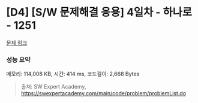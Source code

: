 # [D4] [S/W 문제해결 응용] 4일차 - 하나로 - 1251 

[문제 링크](https://swexpertacademy.com/main/code/problem/problemDetail.do?contestProbId=AV15StKqAQkCFAYD) 

### 성능 요약

메모리: 114,008 KB, 시간: 414 ms, 코드길이: 2,668 Bytes



> 출처: SW Expert Academy, https://swexpertacademy.com/main/code/problem/problemList.do